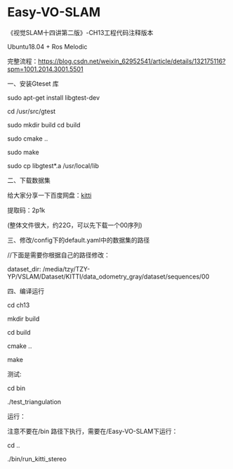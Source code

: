 # Easy-VO-SLAM

《视觉SLAM十四讲第二版》-CH13工程代码注释版本

Ubuntu18.04 + Ros Melodic

完整流程：https://blog.csdn.net/weixin_62952541/article/details/132175116?spm=1001.2014.3001.5501

一、安装Gteset 库

sudo apt-get install libgtest-dev

cd /usr/src/gtest

sudo mkdir build cd build

sudo cmake ..    

sudo make       

sudo cp libgtest*.a /usr/local/lib  

二、下载数据集

给大家分享一下百度网盘：[kitti](https://pan.baidu.com/share/init?surl=HjZKMyepnP7V7jFuJre5BA&pwd=2p1k)

提取码：2p1k

(整体文件很大，约22G，可以先下载一个00序列)

三、修改/config下的default.yaml中的数据集的路径

//下面是需要你根据自己的路径修改：

dataset_dir: /media/tzy/TZY-YP/VSLAM/Dataset/KITTI/data_odometry_gray/dataset/sequences/00

四、编译运行

cd ch13

mkdir build

cd build

cmake ..

make

测试:

cd bin

./test_triangulation


运行：

注意不要在/bin 路径下执行，需要在/Easy-VO-SLAM下运行：

cd ..

./bin/run_kitti_stereo
